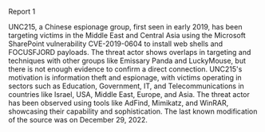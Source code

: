 
Report 1

UNC215, a Chinese espionage group, first seen in early 2019, has been targeting victims in the Middle East and Central Asia using the Microsoft SharePoint vulnerability CVE-2019-0604 to install web shells and FOCUSFJORD payloads. The threat actor shows overlaps in targeting and techniques with other groups like Emissary Panda and LuckyMouse, but there is not enough evidence to confirm a direct connection. UNC215's motivation is information theft and espionage, with victims operating in sectors such as Education, Government, IT, and Telecommunications in countries like Israel, USA, Middle East, Europe, and Asia. The threat actor has been observed using tools like AdFind, Mimikatz, and WinRAR, showcasing their capability and sophistication. The last known modification of the source was on December 29, 2022.


